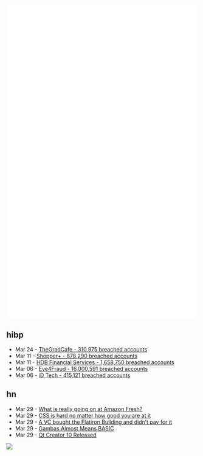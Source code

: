![Metrics](https://raw.githubusercontent.com/phixion/phixion/master/metrics.svg)

## hibp

<!--
for https://github.com/phixion/phixion/blob/main/.github/workflows/feeds.yml
-->
<!--START_SECTION:haveibeenpwnd-->
- Mar 24 - [TheGradCafe - 310,975 breached accounts](https://haveibeenpwned.com/PwnedWebsites#TheGradCafe)
- Mar 11 - [Shopper+ - 878,290 breached accounts](https://haveibeenpwned.com/PwnedWebsites#ShopperPlus)
- Mar 11 - [HDB Financial Services - 1,658,750 breached accounts](https://haveibeenpwned.com/PwnedWebsites#HDBFinancialServices)
- Mar 06 - [Eye4Fraud - 16,000,591 breached accounts](https://haveibeenpwned.com/PwnedWebsites#Eye4Fraud)
- Mar 06 - [iD Tech - 415,121 breached accounts](https://haveibeenpwned.com/PwnedWebsites#iDTech)
<!--END_SECTION:haveibeenpwnd-->

## hn

<!--
for https://github.com/phixion/phixion/blob/main/.github/workflows/feeds.yml
-->
<!--START_SECTION:hn-->
- Mar 29 - [What is really going on at Amazon Fresh?](https://emaggiori.com/amazon-fresh/)
- Mar 29 - [CSS is hard no matter how good you are at it](https://www.aha.io/engineering/articles/css-is-hard-no-matter-how-good-you-are-at-it)
- Mar 29 - [A VC bought the Flatiron Building and didn’t pay for it](https://hellgatenyc.com/some-guy-bought-the-flatiron-building-and-didnt-pay-for-it)
- Mar 29 - [Gambas Almost Means BASIC](https://gambas.sourceforge.net/en/main.html)
- Mar 29 - [Qt Creator 10 Released](https://www.qt.io/blog/qt-creator-10-released)
<!--END_SECTION:hn-->

<!--
for https://yhype.me
-->
![](https://hit.yhype.me/github/profile?user_id=13013670)
